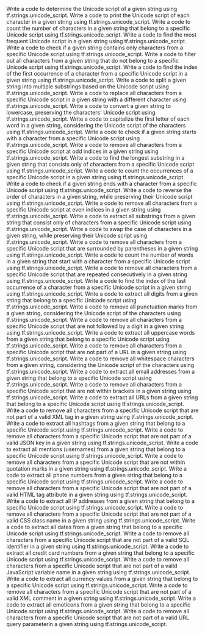 Write a code to determine the Unicode script of a given string using tf.strings.unicode_script.
Write a code to print the Unicode script of each character in a given string using tf.strings.unicode_script.
Write a code to count the number of characters in a given string that belong to a specific Unicode script using tf.strings.unicode_script.
Write a code to find the most frequent Unicode script in a given string using tf.strings.unicode_script.
Write a code to check if a given string contains only characters from a specific Unicode script using tf.strings.unicode_script.
Write a code to filter out all characters from a given string that do not belong to a specific Unicode script using tf.strings.unicode_script.
Write a code to find the index of the first occurrence of a character from a specific Unicode script in a given string using tf.strings.unicode_script.
Write a code to split a given string into multiple substrings based on the Unicode script using tf.strings.unicode_script.
Write a code to replace all characters from a specific Unicode script in a given string with a different character using tf.strings.unicode_script.
Write a code to convert a given string to lowercase, preserving the characters' Unicode script using tf.strings.unicode_script.
Write a code to capitalize the first letter of each word in a given string, considering the Unicode script of the characters using tf.strings.unicode_script.
Write a code to check if a given string starts with a character from a specific Unicode script using tf.strings.unicode_script.
Write a code to remove all characters from a specific Unicode script at odd indices in a given string using tf.strings.unicode_script.
Write a code to find the longest substring in a given string that consists only of characters from a specific Unicode script using tf.strings.unicode_script.
Write a code to count the occurrences of a specific Unicode script in a given string using tf.strings.unicode_script.
Write a code to check if a given string ends with a character from a specific Unicode script using tf.strings.unicode_script.
Write a code to reverse the order of characters in a given string, while preserving their Unicode script using tf.strings.unicode_script.
Write a code to remove all characters from a specific Unicode script at even indices in a given string using tf.strings.unicode_script.
Write a code to extract all substrings from a given string that consist only of characters from a specific Unicode script using tf.strings.unicode_script.
Write a code to swap the case of characters in a given string, while preserving their Unicode script using tf.strings.unicode_script.
Write a code to remove all characters from a specific Unicode script that are surrounded by parentheses in a given string using tf.strings.unicode_script.
Write a code to count the number of words in a given string that start with a character from a specific Unicode script using tf.strings.unicode_script.
Write a code to remove all characters from a specific Unicode script that are repeated consecutively in a given string using tf.strings.unicode_script.
Write a code to find the index of the last occurrence of a character from a specific Unicode script in a given string using tf.strings.unicode_script.
Write a code to extract all digits from a given string that belong to a specific Unicode script using tf.strings.unicode_script.
Write a code to remove all punctuation marks from a given string, considering the Unicode script of the characters using tf.strings.unicode_script.
Write a code to remove all characters from a specific Unicode script that are not followed by a digit in a given string using tf.strings.unicode_script.
Write a code to extract all uppercase words from a given string that belong to a specific Unicode script using tf.strings.unicode_script.
Write a code to remove all characters from a specific Unicode script that are not part of a URL in a given string using tf.strings.unicode_script.
Write a code to remove all whitespace characters from a given string, considering the Unicode script of the characters using tf.strings.unicode_script.
Write a code to extract all email addresses from a given string that belong to a specific Unicode script using tf.strings.unicode_script.
Write a code to remove all characters from a specific Unicode script that are not within brackets in a given string using tf.strings.unicode_script.
Write a code to extract all URLs from a given string that belong to a specific Unicode script using tf.strings.unicode_script.
Write a code to remove all characters from a specific Unicode script that are not part of a valid XML tag in a given string using tf.strings.unicode_script.
Write a code to extract all hashtags from a given string that belong to a specific Unicode script using tf.strings.unicode_script.
Write a code to remove all characters from a specific Unicode script that are not part of a valid JSON key in a given string using tf.strings.unicode_script.
Write a code to extract all mentions (usernames) from a given string that belong to a specific Unicode script using tf.strings.unicode_script.
Write a code to remove all characters from a specific Unicode script that are not within quotation marks in a given string using tf.strings.unicode_script.
Write a code to extract all phone numbers from a given string that belong to a specific Unicode script using tf.strings.unicode_script.
Write a code to remove all characters from a specific Unicode script that are not part of a valid HTML tag attribute in a given string using tf.strings.unicode_script.
Write a code to extract all IP addresses from a given string that belong to a specific Unicode script using tf.strings.unicode_script.
Write a code to remove all characters from a specific Unicode script that are not part of a valid CSS class name in a given string using tf.strings.unicode_script.
Write a code to extract all dates from a given string that belong to a specific Unicode script using tf.strings.unicode_script.
Write a code to remove all characters from a specific Unicode script that are not part of a valid SQL identifier in a given string using tf.strings.unicode_script.
Write a code to extract all credit card numbers from a given string that belong to a specific Unicode script using tf.strings.unicode_script.
Write a code to remove all characters from a specific Unicode script that are not part of a valid JavaScript variable name in a given string using tf.strings.unicode_script.
Write a code to extract all currency values from a given string that belong to a specific Unicode script using tf.strings.unicode_script.
Write a code to remove all characters from a specific Unicode script that are not part of a valid XML comment in a given string using tf.strings.unicode_script.
Write a code to extract all emoticons from a given string that belong to a specific Unicode script using tf.strings.unicode_script.
Write a code to remove all characters from a specific Unicode script that are not part of a valid URL query parameterin a given string using tf.strings.unicode_script.